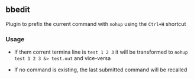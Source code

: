 ## bbedit

Plugin to prefix the current command with `nohup` using the `Ctrl+H` shortcut


### Usage

 * If them corrent termina line is `test 1 2 3` it will be transformed to `nohup test 1 2 3 &> test.out` and vice-versa

 * If no command is existing, the last submitted command will be recalled
